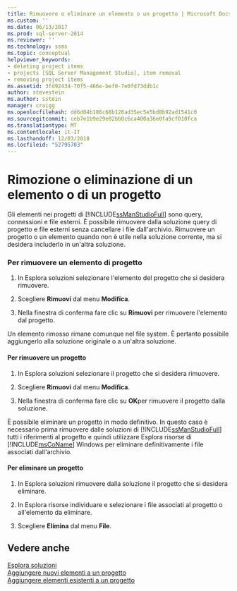 ```yaml
---
title: Rimuovere o eliminare un elemento o un progetto | Microsoft Docs
ms.custom: ''
ms.date: 06/13/2017
ms.prod: sql-server-2014
ms.reviewer: ''
ms.technology: ssms
ms.topic: conceptual
helpviewer_keywords:
- deleting project items
- projects [SQL Server Management Studio], item removal
- removing project items
ms.assetid: 3fd92434-70f5-466e-bef0-7e0fd73ddb1c
author: stevestein
ms.author: sstein
manager: craigg
ms.openlocfilehash: dd6d04b186c68b128ad35ec5e5bd8b92ad1541c0
ms.sourcegitcommit: ceb7e1b9e29e02bb0c6ca400a36e0fa9cf010fca
ms.translationtype: MT
ms.contentlocale: it-IT
ms.lasthandoff: 12/03/2018
ms.locfileid: "52795703"
---
```

# <a name="remove-or-delete-an-item-or-project"></a>Rimozione o eliminazione di un elemento o di un progetto
  Gli elementi nei progetti di [!INCLUDE[ssManStudioFull](../../includes/ssmanstudiofull-md.md)] sono query, connessioni e file esterni. È possibile rimuovere dalla soluzione query di progetto e file esterni senza cancellare i file dall'archivio. Rimuovere un progetto o un elemento quando non è utile nella soluzione corrente, ma si desidera includerlo in un'altra soluzione.  
  
### <a name="to-remove-a-project-item"></a>Per rimuovere un elemento di progetto  
  
1.  In Esplora soluzioni selezionare l'elemento del progetto che si desidera rimuovere.  
  
2.  Scegliere **Rimuovi** dal menu **Modifica**.  
  
3.  Nella finestra di conferma fare clic su **Rimuovi** per rimuovere l'elemento dal progetto.  
  
 Un elemento rimosso rimane comunque nel file system. È pertanto possibile aggiungerlo alla soluzione originale o a un'altra soluzione.  
  
#### <a name="to-remove-a-project"></a>Per rimuovere un progetto  
  
1.  In Esplora soluzioni selezionare il progetto che si desidera rimuovere.  
  
2.  Scegliere **Rimuovi** dal menu **Modifica**.  
  
3.  Nella finestra di conferma fare clic su **OK**per rimuovere il progetto dalla soluzione.  
  
 È possibile eliminare un progetto in modo definitivo. In questo caso è necessario prima rimuovere dalle soluzioni di [!INCLUDE[ssManStudioFull](../../includes/ssmanstudiofull-md.md)] tutti i riferimenti al progetto e quindi utilizzare Esplora risorse di [!INCLUDE[msCoName](../../includes/msconame-md.md)] Windows per eliminare definitivamente i file associati dall'archivio.  
  
#### <a name="to-delete-a-project"></a>Per eliminare un progetto  
  
1.  In Esplora soluzioni rimuovere dalla soluzione il progetto che si desidera eliminare.  
  
2.  In Esplora risorse individuare e selezionare i file associati al progetto o all'elemento da eliminare.  
  
3.  Scegliere **Elimina** dal menu **File**.  
  
## <a name="see-also"></a>Vedere anche  
 [Esplora soluzioni](solution-explorer.md)   
 [Aggiungere nuovi elementi a un progetto](add-new-items-to-a-project.md)   
 [Aggiungere elementi esistenti a un progetto](add-existing-items-to-a-project.md)  
  
  
